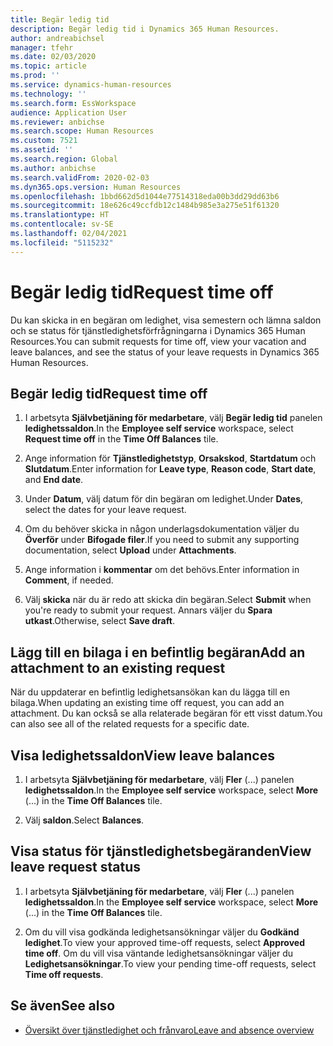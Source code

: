 ```yaml
---
title: Begär ledig tid
description: Begär ledig tid i Dynamics 365 Human Resources.
author: andreabichsel
manager: tfehr
ms.date: 02/03/2020
ms.topic: article
ms.prod: ''
ms.service: dynamics-human-resources
ms.technology: ''
ms.search.form: EssWorkspace
audience: Application User
ms.reviewer: anbichse
ms.search.scope: Human Resources
ms.custom: 7521
ms.assetid: ''
ms.search.region: Global
ms.author: anbichse
ms.search.validFrom: 2020-02-03
ms.dyn365.ops.version: Human Resources
ms.openlocfilehash: 1bbd662d5d1044e77514318eda00b3dd29dd63b6
ms.sourcegitcommit: 18e626c49ccfdb12c1484b985e3a275e51f61320
ms.translationtype: HT
ms.contentlocale: sv-SE
ms.lasthandoff: 02/04/2021
ms.locfileid: "5115232"
---
```

# <a name="request-time-off"></a><span data-ttu-id="a657c-103">Begär ledig tid</span><span class="sxs-lookup"><span data-stu-id="a657c-103">Request time off</span></span>

<span data-ttu-id="a657c-104">Du kan skicka in en begäran om ledighet, visa semestern och lämna saldon och se status för tjänstledighetsförfrågningarna i Dynamics 365 Human Resources.</span><span class="sxs-lookup"><span data-stu-id="a657c-104">You can submit requests for time off, view your vacation and leave balances, and see the status of your leave requests in Dynamics 365 Human Resources.</span></span>

## <a name="request-time-off"></a><span data-ttu-id="a657c-105">Begär ledig tid</span><span class="sxs-lookup"><span data-stu-id="a657c-105">Request time off</span></span>

1. <span data-ttu-id="a657c-106">I arbetsyta **Självbetjäning för medarbetare**, välj **Begär ledig tid** panelen **ledighetssaldon**.</span><span class="sxs-lookup"><span data-stu-id="a657c-106">In the **Employee self service** workspace, select **Request time off** in the **Time Off Balances** tile.</span></span>

2. <span data-ttu-id="a657c-107">Ange information för **Tjänstledighetstyp**, **Orsakskod**, **Startdatum** och **Slutdatum**.</span><span class="sxs-lookup"><span data-stu-id="a657c-107">Enter information for **Leave type**, **Reason code**, **Start date**, and **End date**.</span></span>

3. <span data-ttu-id="a657c-108">Under **Datum**, välj datum för din begäran om ledighet.</span><span class="sxs-lookup"><span data-stu-id="a657c-108">Under **Dates**, select the dates for your leave request.</span></span>

4. <span data-ttu-id="a657c-109">Om du behöver skicka in någon underlagsdokumentation väljer du **Överför** under **Bifogade filer**.</span><span class="sxs-lookup"><span data-stu-id="a657c-109">If you need to submit any supporting documentation, select **Upload** under **Attachments**.</span></span>

5. <span data-ttu-id="a657c-110">Ange information i **kommentar** om det behövs.</span><span class="sxs-lookup"><span data-stu-id="a657c-110">Enter information in **Comment**, if needed.</span></span>

6. <span data-ttu-id="a657c-111">Välj **skicka** när du är redo att skicka din begäran.</span><span class="sxs-lookup"><span data-stu-id="a657c-111">Select **Submit** when you're ready to submit your request.</span></span> <span data-ttu-id="a657c-112">Annars väljer du **Spara utkast**.</span><span class="sxs-lookup"><span data-stu-id="a657c-112">Otherwise, select **Save draft**.</span></span>

## <a name="add-an-attachment-to-an-existing-request"></a><span data-ttu-id="a657c-113">Lägg till en bilaga i en befintlig begäran</span><span class="sxs-lookup"><span data-stu-id="a657c-113">Add an attachment to an existing request</span></span>

<span data-ttu-id="a657c-114">När du uppdaterar en befintlig ledighetsansökan kan du lägga till en bilaga.</span><span class="sxs-lookup"><span data-stu-id="a657c-114">When updating an existing time off request, you can add an attachment.</span></span> <span data-ttu-id="a657c-115">Du kan också se alla relaterade begäran för ett visst datum.</span><span class="sxs-lookup"><span data-stu-id="a657c-115">You can also see all of the related requests for a specific date.</span></span> 

## <a name="view-leave-balances"></a><span data-ttu-id="a657c-116">Visa ledighetssaldon</span><span class="sxs-lookup"><span data-stu-id="a657c-116">View leave balances</span></span>

1. <span data-ttu-id="a657c-117">I arbetsyta **Självbetjäning för medarbetare**, välj **Fler** (...) panelen **ledighetssaldon**.</span><span class="sxs-lookup"><span data-stu-id="a657c-117">In the **Employee self service** workspace, select **More** (...) in the **Time Off Balances** tile.</span></span>

2. <span data-ttu-id="a657c-118">Välj **saldon**.</span><span class="sxs-lookup"><span data-stu-id="a657c-118">Select **Balances**.</span></span>

## <a name="view-leave-request-status"></a><span data-ttu-id="a657c-119">Visa status för tjänstledighetsbegäranden</span><span class="sxs-lookup"><span data-stu-id="a657c-119">View leave request status</span></span>

1. <span data-ttu-id="a657c-120">I arbetsyta **Självbetjäning för medarbetare**, välj **Fler** (...) panelen **ledighetssaldon**.</span><span class="sxs-lookup"><span data-stu-id="a657c-120">In the **Employee self service** workspace, select **More** (...) in the **Time Off Balances** tile.</span></span>

2. <span data-ttu-id="a657c-121">Om du vill visa godkända ledighetsansökningar väljer du **Godkänd ledighet**.</span><span class="sxs-lookup"><span data-stu-id="a657c-121">To view your approved time-off requests, select **Approved time off**.</span></span> <span data-ttu-id="a657c-122">Om du vill visa väntande ledighetsansökningar väljer du **Ledighetsansökningar**.</span><span class="sxs-lookup"><span data-stu-id="a657c-122">To view your pending time-off requests, select **Time off requests**.</span></span>

## <a name="see-also"></a><span data-ttu-id="a657c-123">Se även</span><span class="sxs-lookup"><span data-stu-id="a657c-123">See also</span></span>

- [<span data-ttu-id="a657c-124">Översikt över tjänstledighet och frånvaro</span><span class="sxs-lookup"><span data-stu-id="a657c-124">Leave and absence overview</span></span>](hr-leave-and-absence-overview.md)
